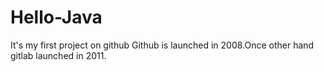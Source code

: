 # Hello-Java
It's my first project on github
Github is launched in 2008.Once other hand gitlab launched in 2011.
